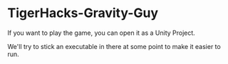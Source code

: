 # TigerHacks-Gravity-Guy
If you want to play the game, you can open it as a Unity Project.

We'll try to stick an executable in there at some point to make it easier to run.
